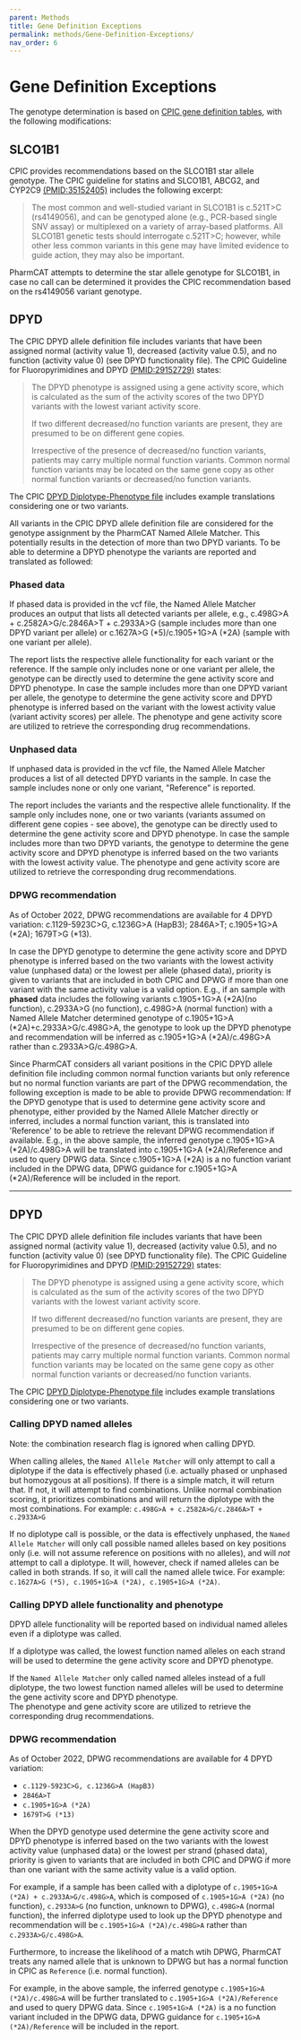 ```yaml
---
parent: Methods
title: Gene Definition Exceptions
permalink: methods/Gene-Definition-Exceptions/
nav_order: 6
---
```

# Gene Definition Exceptions

The genotype determination is based on [CPIC gene definition
tables](https://www.pharmgkb.org/page/pgxGeneRef), with
the following modifications:
    
## SLCO1B1

CPIC provides recommendations based on the SLCO1B1 star allele genotype. The CPIC guideline for statins and SLCO1B1, ABCG2, and CYP2C9 [(PMID:35152405)](https://pubmed.ncbi.nlm.nih.gov/35152405/) includes the following excerpt:

> The most common and well-studied variant in SLCO1B1 is c.521T>C (rs4149056), and can be genotyped alone (e.g., PCR-based single SNV assay) or multiplexed on a variety of array-based platforms. All SLCO1B1 genetic tests should interrogate c.521T>C; however, while other less common variants in this gene may have limited evidence to guide action, they may also be important. 

PharmCAT attempts to determine the star allele genotype for SLCO1B1, in case no call can be determined it provides the CPIC recommendation based on the rs4149056 variant genotype.

## DPYD

The CPIC DPYD allele definition file includes variants that have been assigned normal (activity value 1), decreased (activity value 0.5), and no function (activity value 0) (see DPYD functionality file). The CPIC Guideline for Fluoropyrimidines and DPYD [(PMID:29152729)](https://pubmed.ncbi.nlm.nih.gov/29152729/) states:

> The DPYD phenotype is assigned using a gene activity score, which is calculated as the sum of the activity scores of the two DPYD variants with the lowest variant activity score.
> 
> If two different decreased/no function variants are present, they are presumed to be on different gene copies.
>
> Irrespective of the presence of decreased/no function variants, patients may carry multiple normal function variants. Common normal function variants may be located on the same gene copy as other normal function variants or decreased/no function variants.

The CPIC [DPYD Diplotype-Phenotype file](https://files.cpicpgx.org/data/report/current/diplotype_phenotype/DPYD_Diplotype_Phenotype_Table.xlsx) includes example translations considering one or two variants. 

All variants in the CPIC DPYD allele definition file are considered for the genotype assignment by the PharmCAT Named Allele Matcher. This potentially results in the detection of more than two DPYD variants. To be able to determine a DPYD phenotype the variants are reported and translated as followed:

### Phased data

If phased data is provided in the vcf file, the Named Allele Matcher produces an output that lists all detected variants per allele, e.g., c.498G>A + c.2582A>G/c.2846A>T + c.2933A>G (sample includes more than one DPYD variant per allele) or c.1627A>G (\*5)/c.1905+1G>A (\*2A) (sample with one variant per allele).

The report lists the respective allele functionality for each variant or the reference. If the sample only includes none or one variant per allele, the genotype can be directly used to determine the gene activity score and DPYD phenotype. In case the sample includes more than one DPYD variant per allele, the genotype to determine the gene activity score and DPYD phenotype is inferred based on the variant with the lowest activity value (variant activity scores) per allele. The phenotype and gene activity score are utilized to retrieve the corresponding drug recommendations. 

### Unphased data

If unphased data is provided in the vcf file, the Named Allele Matcher produces a list of all detected DPYD variants in the sample. In case the sample includes none or only one variant, "Reference" is reported.  

The report includes the variants and the respective allele functionality. If the sample only includes none, one or two variants (variants assumed on different gene copies - see above), the genotype can be directly used to determine the gene activity score and DPYD phenotype. In case the sample includes more than two DPYD variants, the genotype to determine the gene activity score and DPYD phenotype is inferred based on the two variants with the lowest activity value. The phenotype and gene activity score are utilized to retrieve the corresponding drug recommendations. 

### DPWG recommendation 

As of October 2022, DPWG recommendations are available for 4 DPYD variation: c.1129-5923C>G, c.1236G>A (HapB3); 2846A>T; c.1905+1G>A (\*2A); 1679T>G (\*13). 

In case the DPYD genotype to determine the gene activity score and DPYD phenotype is inferred based on the two variants with the lowest activity value (unphased data) or the lowest per allele (phased data), priority is given to variants that are included in both CPIC and DPWG if more than one variant with the same activity value is a valid option. E.g., if an sample with __phased__ data includes the following variants c.1905+1G>A (\*2A)(no function), c.2933A>G (no function), c.498G>A (normal function) with a Named Allele Matcher determined genotype of c.1905+1G>A (\*2A)+c.2933A>G/c.498G>A, the genotype to look up the DPYD phenotype and recommendation will be inferred as c.1905+1G>A (\*2A)/c.498G>A rather than c.2933A>G/c.498G>A.

Since PharmCAT considers all variant positions in the CPIC DPYD allele definition file including common normal function variants but only reference but no normal function variants are part of the DPWG recommendation, the following exception is made to be able to provide DPWG recommendation:
If the DPYD genotype that is used to determine gene activity score and phenotype, either provided by the Named Allele Matcher directly or inferred, includes a normal function variant, this is translated into 'Reference' to be able to retrieve the relevant DPWG recommendation if available. E.g., in the above sample, the inferred genotype c.1905+1G>A (\*2A)/c.498G>A will be translated into c.1905+1G>A (\*2A)/Reference and used to query DPWG data. Since c.1905+1G>A (\*2A) is a no function variant included in the DPWG data, DPWG guidance for c.1905+1G>A (\*2A)/Reference will be included in the report.


---



## DPYD

The CPIC DPYD allele definition file includes variants that have been assigned normal (activity value 1), decreased (activity value 0.5), and no function (activity value 0) (see DPYD functionality file). The CPIC Guideline for Fluoropyrimidines and DPYD [(PMID:29152729)](https://pubmed.ncbi.nlm.nih.gov/29152729/) states:

> The DPYD phenotype is assigned using a gene activity score, which is calculated as the sum of the activity scores of the two DPYD variants with the lowest variant activity score.
>
> If two different decreased/no function variants are present, they are presumed to be on different gene copies.
>
> Irrespective of the presence of decreased/no function variants, patients may carry multiple normal function variants. Common normal function variants may be located on the same gene copy as other normal function variants or decreased/no function variants.

The CPIC [DPYD Diplotype-Phenotype file](https://files.cpicpgx.org/data/report/current/diplotype_phenotype/DPYD_Diplotype_Phenotype_Table.xlsx) includes example translations considering one or two variants.


### Calling DPYD named alleles

Note: the combination research flag is ignored when calling DPYD.

When calling alleles, the `Named Allele Matcher` will only attempt to call a diplotype if the data is effectively phased (i.e. actually phased or unphased but homozygous at all positions).  If there is a simple match, it will return that.  If not, it will attempt to find combinations.  Unlike normal combination scoring, it prioritizes combinations and will return the diplotype with the most combinations. For example:  `c.498G>A + c.2582A>G/c.2846A>T + c.2933A>G`

If no diplotype call is possible, or the data is effectively unphased, the `Named Allele Matcher` will only call possible named alleles based on key positions only (i.e. will not assume reference on positions with no alleles), and will _not_ attempt to call a diplotype.  It will, however, check if named alleles can be called in both strands.  If so, it will call the named allele twice.  For example: `c.1627A>G (*5), c.1905+1G>A (*2A), c.1905+1G>A (*2A)`.


### Calling DPYD allele functionality and phenotype

DPYD allele functionality will be reported based on individual named alleles even if a diplotype was called. 

If a diplotype was called, the lowest function named alleles on each strand will be used to determine the gene activity score and DPYD phenotype.

If the `Named Allele Matcher` only called named alleles instead of a full diplotype, the two lowest function named alleles will be used to determine the gene activity score and DPYD phenotype.  
The phenotype and gene activity score are utilized to retrieve the corresponding drug recommendations.


### DPWG recommendation

As of October 2022, DPWG recommendations are available for 4 DPYD variation:

* `c.1129-5923C>G, c.1236G>A (HapB3)`
* `2846A>T`
* `c.1905+1G>A (*2A)`
* `1679T>G (*13)`

When the DPYD genotype used determine the gene activity score and DPYD phenotype is inferred based on the two variants with the lowest activity value (unphased data) or the lowest per strand (phased data), priority is given to variants that are included in both CPIC and DPWG if more than one variant with the same activity value is a valid option.

For example, if a sample has been called with a diplotype of `c.1905+1G>A (*2A) + c.2933A>G/c.498G>A`, which is composed of `c.1905+1G>A (*2A)` (no function), `c.2933A>G` (no function, unknown to DPWG), `c.498G>A` (normal function), the inferred diplotype used to look up the DPYD phenotype and recommendation will be `c.1905+1G>A (*2A)/c.498G>A` rather than `c.2933A>G/c.498G>A`.

Furthermore, to increase the likelihood of a match wtih DPWG, PharmCAT treats any named allele that is unknown to DPWG but has a normal function in CPIC as `Reference` (i.e. normal function).

For example, in the above sample, the inferred genotype `c.1905+1G>A (*2A)/c.498G>A` will be further translated to `c.1905+1G>A (*2A)/Reference` and used to query DPWG data. Since `c.1905+1G>A (*2A)` is a no function variant included in the DPWG data, DPWG guidance for `c.1905+1G>A (*2A)/Reference` will be included in the report.
